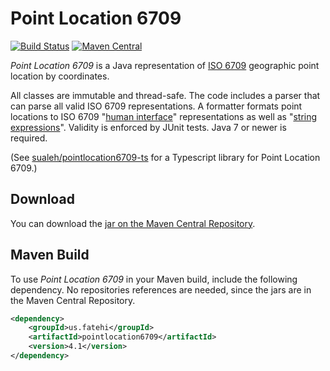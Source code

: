 # Point Location 6709 

[![Build Status](https://travis-ci.org/sualeh/pointlocation6709.svg?branch=master)](https://travis-ci.org/sualeh/pointlocation6709)
[![Maven Central](https://img.shields.io/maven-central/v/us.fatehi/pointlocation6709.svg)](http://search.maven.org/#search%7Cga%7C1%7Cg%3Aus.fatehi%20pointlocation6709)

*Point Location 6709* is a Java representation of [ISO 6709] geographic point location by coordinates. 

All classes are immutable and thread-safe. The code includes a parser that can parse all valid ISO 6709 representations. A formatter formats point locations to ISO 6709 "[human interface]" representations as well as "[string expressions]". Validity is enforced by JUnit tests. Java 7 or newer is required. 

(See [sualeh/pointlocation6709-ts](https://github.com/sualeh/pointlocation6709-ts) for a Typescript library for Point Location 6709.)

## Download

You can download the [jar on the Maven Central Repository].

## Maven Build

To use *Point Location 6709* in your Maven build, include the following dependency. No repositories references are needed, since the jars are in the Maven Central Repository.
```xml
<dependency>
    <groupId>us.fatehi</groupId>
    <artifactId>pointlocation6709</artifactId>
    <version>4.1</version>
</dependency>
```


[ISO 6709]: https://en.wikipedia.org/wiki/ISO_6709
[human interface]: https://en.wikipedia.org/wiki/ISO_6709#Representation_at_the_human_interface_.28Annex_D.29
[string expressions]: https://en.wikipedia.org/wiki/ISO_6709#String_expression_.28Annex_H.29
[jar on the Maven Central Repository]: http://search.maven.org/#search%7Cga%7C1%7Ca%3A%22pointlocation6709%22
